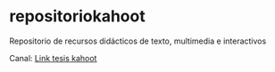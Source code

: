 # repositoriokahoot
Repositorio de recursos didácticos de texto, multimedia e interactivos

Canal: 
[Link tesis kahoot](http://www.dspace.uce.edu.ec/bitstream/25000/20045/1/T-UCE-0010-FIL-648.pdf)


